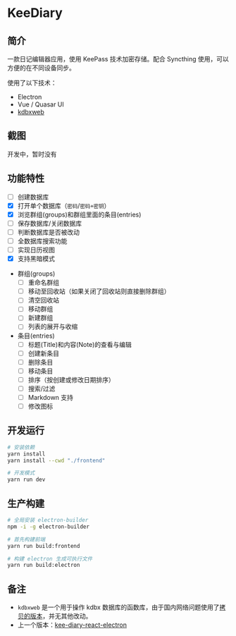 # KeeDiary

## 简介

一款日记编辑器应用，使用 KeePass 技术加密存储。配合 Syncthing 使用，可以方便的在不同设备同步。

使用了以下技术：

- Electron
- Vue / Quasar UI
- [kdbxweb](https://github.com/keeweb/kdbxweb)

## 截图

开发中，暂时没有

## 功能特性

- [ ] 创建数据库
- [X] 打开单个数据库（`密码`/`密码+密钥`）
- [X] 浏览群组(groups)和群组里面的条目(entries)
- [ ] 保存数据库/关闭数据库
- [ ] 判断数据库是否被改动
- [ ] 全数据库搜索功能
- [ ] 实现日历视图
- [X] 支持黑暗模式
- 群组(groups)
    - [ ] 重命名群组
    - [ ] 移动至回收站（如果关闭了回收站则直接删除群组）
    - [ ] 清空回收站
    - [ ] 移动群组
    - [ ] 新建群组
    - [ ] 列表的展开与收缩
- 条目(entries)
    - [ ] 标题(Title)和内容(Note)的查看与编辑
    - [ ] 创建新条目
    - [ ] 删除条目
    - [ ] 移动条目
    - [ ] 排序（按创建或修改日期排序）
    - [ ] 搜索/过滤
    - [ ] Markdown 支持
    - [ ] 修改图标

## 开发运行

```sh
# 安装依赖
yarn install
yarn install --cwd "./frontend"

# 开发模式 
yarn run dev
```

## 生产构建

```sh
# 全局安装 electron-builder
npm -i -g electron-builder

# 首先构建前端
yarn run build:frontend

# 构建 electron 生成可执行文件
yarn run build:electron
```

## 备注

- `kdbxweb` 是一个用于操作 kdbx 数据库的函数库，由于国内网络问题使用了[拷贝的版本](https://gitee.com/canwdev/kdbxweb)，并无其他改动。
- 上一个版本：[kee-diary-react-electron](https://github.com/canwdev/kee-diary-react-electron)



